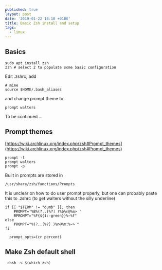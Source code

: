 ```yaml
---
published: true
layout: post
date: '2019-01-22 18:10 +0100'
title: Basic Zsh install and setup
tags:
  - linux
---
```

## Basics

    sudo apt install zsh
    zsh # select 2 to populate some basic configuration
    
Edit .zshrc, add

    # mine
    source $HOME/.bash_aliases
    
and change prompt theme to

    prompt walters
    
To be continued ...


## Prompt themes

[https://wiki.archlinux.org/index.php/zsh#Prompt_themes](https://wiki.archlinux.org/index.php/zsh#Prompt_themes)

    prompt -l
    prompt walters
    prompt -p
    
Built in prompts are stored in 

    /usr/share/zsh/functions/Prompts
    
It is unclear on how to do user prompt properly, but one can probably paste this to .zshrc (to get walters without the silly underline)

    if [[ "$TERM" != "dumb" ]]; then
        PROMPT='%B%(?..[%?] )%b%n@%m> '
        RPROMPT="%F{${1:-green}}%~%f"
    else
        PROMPT="%(?..[%?] )%n@%m:%~> "
    fi

      prompt_opts=(cr percent)
      
## Make Zsh default shell
 
     chsh -s $(which zsh)
